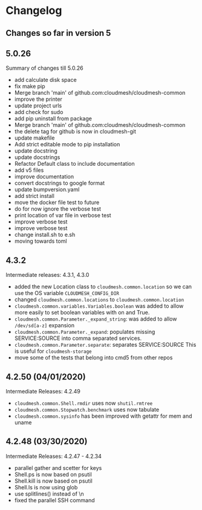 # Changelog

## Changes so far in version 5

## 5.0.26

Summary of changes till 5.0.26

* add calculate disk space
* fix make pip
* Merge branch 'main' of github.com:cloudmesh/cloudmesh-common
* improve the printer
* update project urls
* add check for sudo
* add pip uninstall from package
* Merge branch 'main' of github.com:cloudmesh/cloudmesh-common
* the delete tag for github is now in cloudmesh-git
* update makefile
* Add strict editable mode to pip installation
* update docstring
* update docstrings
* Refactor Default class to include documentation
* add v5 files
* improve documentation
* convert docstrings to google format
* update bumpversion.yaml
* add strict install
* move the docker file test to future
* do for now ignore the verbose test
* print location of var file in verbose test
* improve verbose test
* improve verbose test
* change install.sh to e.sh
* moving towards toml

## 4.3.2

Intermediate releases: 4.3.1, 4.3.0

* added the new Location class to `cloudmesh.common.location` so we can
  use the OS variable `CLOUDMESH_CONFIG_DIR`
* changed `cloudmesh.common.locations` to `cloudmesh.common.location`
* `cloudmesh.common.variables.Variables.boolean` was added to allow more
  easily to set boolean variables with on and True.
* `cloudmesh.common.Parameter._expand_string`: was added to allow
  `/dev/sd[a-z]` expansion
* `cloudmesh.common.Parameter._expand`: populates missing SERVICE:SOURCE
  into comma separated services.
* `cloudmesh.common.Parameter.separate`: separates SERVICE:SOURCE
  This is useful for `cloudmesh-storage`
* move some of the tests that belong into cmd5 from other repos

## 4.2.50 (04/01/2020)

Intermediate Releases: 4.2.49

* `cloudmesh.common.Shell.rmdir` uses now `shutil.rmtree`
* `cloudmesh.common.Stopwatch.benchmark` uses now tabulate
* `cloudmesh.common.sysinfo` has been improved with getattr for mem and
  uname

## 4.2.48 (03/30/2020)

Intermediate Releases: 4.2.47 - 4.2.34

* parallel gather and scetter for keys
* Shell.ps is now based on psutil
* Shell.kill is now based on psutil
* Shell.ls is now using glob
* use splitlines() instead of \n
* fixed the parallel SSH command

